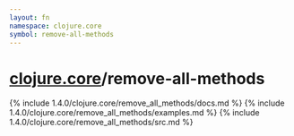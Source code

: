 ```yaml
---
layout: fn
namespace: clojure.core
symbol: remove-all-methods
---
```


# [clojure.core](../)/remove-all-methods

{% include 1.4.0/clojure.core/remove_all_methods/docs.md %}
{% include 1.4.0/clojure.core/remove_all_methods/examples.md %}
{% include 1.4.0/clojure.core/remove_all_methods/src.md %}

